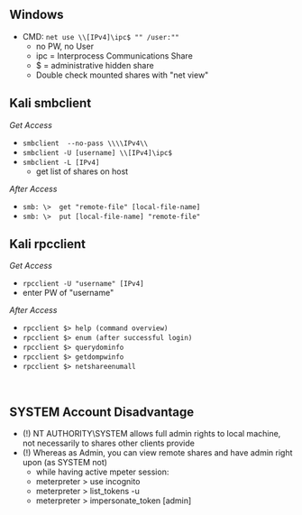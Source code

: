 

## Windows

- CMD: `net use \\[IPv4]\ipc$ "" /user:""`
    - no PW, no User
    - ipc = Interprocess Communications Share
    - $ = administrative hidden share
    - Double check mounted shares with "net view"

## Kali smbclient

*Get Access*

- `smbclient  --no-pass \\\\IPv4\\`
- `smbclient -U [username] \\[IPv4]\ipc$`
- `smbclient -L [IPv4]` 
   - get list of shares on host

*After Access*
- `smb: \>  get "remote-file" [local-file-name]`
- `smb: \>  put [local-file-name] "remote-file"`

## Kali rpcclient

*Get Access*

- `rpcclient -U "username" [IPv4]`
- enter PW of "username"

*After Access*

- `rpcclient $> help (command overview)`
- `rpcclient $> enum (after successful login)`
- `rpcclient $> querydominfo`
- `rpcclient $> getdompwinfo`
- `rpcclient $> netshareenumall`

<br />

## SYSTEM Account Disadvantage 

- (!) NT AUTHORITY\SYSTEM allows full admin rights to local machine, not necessarily to shares other clients provide
- (!) Whereas as Admin, you can view remote shares and have admin right upon (as SYSTEM not)
   - while having active mpeter session:
   - meterpreter > use incognito
   - meterpreter > list_tokens -u
   - meterpreter > impersonate_token [admin]
